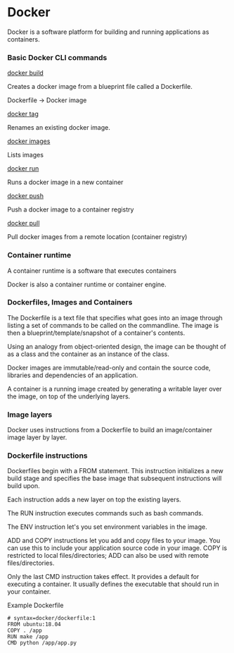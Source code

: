 # Docker

Docker is a software platform for building and running applications as containers. 

### Basic Docker CLI commands

[docker build](https://docs.docker.com/engine/reference/commandline/build/)

Creates a docker image from a blueprint file called a Dockerfile.

Dockerfile -> Docker image

[docker tag](https://docs.docker.com/engine/reference/commandline/tag/)

Renames an existing docker image.

[docker images](https://docs.docker.com/engine/reference/commandline/images/)

Lists images

[docker run](https://docs.docker.com/engine/reference/commandline/run/)

Runs a docker image in a new container

[docker push](https://docs.docker.com/engine/reference/commandline/push/)

Push a docker image to a container registry

[docker pull](https://docs.docker.com/engine/reference/commandline/pull/)

Pull docker images from a remote location (container registry)

### Container runtime

A container runtime is a software that executes containers

Docker is also a container runtime or container engine.


### Dockerfiles, Images and Containers

The Dockerfile is a text file that specifies what goes into an image through listing a set of commands to be called on the commandline. The image is then a blueprint/template/snapshot of a container's contents.

Using an analogy from object-oriented design, the image can be thought of as a class and the container as an instance of the class.

Docker images are immutable/read-only and contain the source code, libraries and dependencies of an application.

A container is a running image created by generating a writable layer over the image, on top of the underlying layers.

### Image layers

Docker uses instructions from a Dockerfile to build an image/container image layer by layer.


### Dockerfile instructions

Dockerfiles begin with a FROM statement. This instruction initializes a new build stage and specifies the base image that subsequent instructions will build upon.

Each instruction adds a new layer on top the existing layers.

The RUN instruction executes commands such as bash commands.

The ENV instruction let's you set environment variables in the image.

ADD and COPY instructions let you add and copy files to your image. You can use this to include your application source code in your image. COPY is restricted to local files/directories; ADD can also be used with remote files/directories.

Only the last CMD instruction takes effect. It provides a default for executing a container. It usually defines the executable that should run in your container.

Example Dockerfile

```docker
# syntax=docker/dockerfile:1
FROM ubuntu:18.04
COPY . /app
RUN make /app
CMD python /app/app.py
```